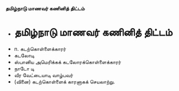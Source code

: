 **தமிழ்நாடு மாணவர் கணினித் திட்டம்**
- # தமிழ்நாடு மாணவர் கணினித் திட்டம்
- n. கடற்கொள்ளைக்காரர்
- கடலோடி
- ஸ்பானிய அமெரிக்கக் கடலோரக்கொள்ளைக்காரர்
- நாடோ டி
- வீர வேட்டையாடி வாழ்பவர்
- (வினை) கடற்கொள்ளைக் காரனாகக் செயலாற்று.

